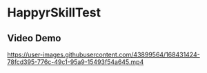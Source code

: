 # HappyrSkillTest


## Video Demo

https://user-images.githubusercontent.com/43899564/168431424-78fcd395-776c-49c1-95a9-15493f54a645.mp4

